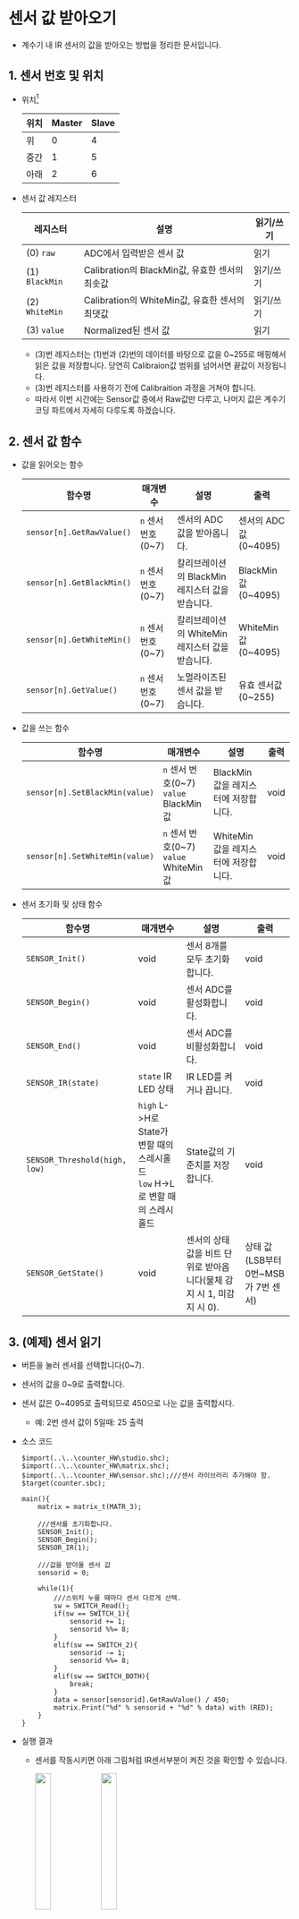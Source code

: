 # 센서 값 받아오기

- 계수기 내 IR 센서의 값을 받아오는 방법을 정리한 문서입니다.

## 1. 센서 번호 및 위치

- 위치[^3번과7번]

  |위치|Master|Slave|
  |--|--|--|
  |위|0|4|
  |중간|1|5|
  |아래|2|6|

- 센서 값 레지스터

  |레지스터|설명|읽기/쓰기|
  |--|--|--|
  |(0) `raw`|ADC에서 입력받은 센서 값|읽기|
  |(1) `BlackMin`|Calibration의 BlackMin값, 유효한 센서의 최솟값|읽기/쓰기|
  |(2) `WhiteMin`|Calibration의 WhiteMin값, 유효한 센서의 최댓값|읽기/쓰기|
  |(3) `value`|Normalized된 센서 값|읽기|

  - (3)번 레지스터는 (1)번과 (2)번의 데이터를 바탕으로 값을 0~255로 매핑해서 읽은 값을 저장합니다. 당연히 Calibraion값 범위를 넘어서면 끝값이 저장됩니다.
  - (3)번 레지스터를 사용하기 전에 Calibraition 과정을 거쳐야 합니다.
  - 따라서 이번 시간에는 Sensor값 중에서 Raw값만 다루고, 나머지 값은 계수기 코딩 파트에서 자세히 다루도록 하겠습니다.
 
## 2. 센서 값 함수

- 값을 읽어오는 함수

  |함수명|매개변수|설명|출력|
  |--|--|--|--|
  |`sensor[n].GetRawValue()`|`n` 센서 번호(0~7)|센서의 ADC 값을 받아옵니다.|센서의 ADC 값(0~4095)|
  |`sensor[n].GetBlackMin()`|`n` 센서 번호(0~7)|칼리브레이션의 BlackMin 레지스터 값을 받습니다.|BlackMin값(0~4095)|
  |`sensor[n].GetWhiteMin()`|`n` 센서 번호(0~7)|칼리브레이션의 WhiteMin 레지스터 값을 받습니다.|WhiteMin값(0~4095)|
  |`sensor[n].GetValue()`|`n` 센서 번호(0~7)|노멀라이즈된 센서 값을 받습니다.|유효 센서값(0~255)|

- 값을 쓰는 함수
  
  |함수명|매개변수|설명|출력|
  |--|--|--|--|
  |`sensor[n].SetBlackMin(value)`|`n` 센서 번호(0~7)<br>`value` BlackMin값|BlackMin값을 레지스터에 저장합니다.|void|
  |`sensor[n].SetWhiteMin(value)`|`n` 센서 번호(0~7)<br>`value` WhiteMin값|WhiteMin값을 레지스터에 저장합니다.|void|

- 센서 초기화 및 상태 함수

  |함수명|매개변수|설명|출력|
  |--|--|--|--|
  |`SENSOR_Init()`|void|센서 8개를 모두 초기화합니다.|void|
  |`SENSOR_Begin()`|void|센서 ADC를 활성화합니다.|void|
  |`SENSOR_End()`|void|센서 ADC를 비활성화합니다.|void|
  |`SENSOR_IR(state)`|`state` IR LED 상태|IR LED를 켜거나 끕니다.|void|
  |`SENSOR_Threshold(high, low)`|`high` L->H로 State가 변할 때의 스레시홀드<br>`low` H->L로 변할 때의 스레시홀드|State값의 기준치를 저장합니다.|void|
  |`SENSOR_GetState()`|void|센서의 상태 값을 비트 단위로 받아옵니다(물체 감지 시 1, 미감지 시 0).|상태 값(LSB부터 0번~MSB가 7번 센서)|
  

## 3. (예제) 센서 읽기

- 버튼을 눌러 센서를 선택합니다(0~7).
- 센서의 값을 0~9로 출력합니다.
- 센서 값은 0~4095로 출력되므로 450으로 나눈 값을 출력합시다.
  - 예: 2번 센서 값이 5일때: 25 출력

- 소스 코드

  ```
  $import(..\..\counter_HW\studio.shc);
  $import(..\..\counter_HW\matrix.shc);
  $import(..\..\counter_HW\sensor.shc);///센서 라이브러리 추가해야 함.
  $target(counter.sbc);
  
  main(){
      matrix = matrix_t(MATR_3);
      
      ///센서를 초기화합니다.
      SENSOR_Init();
      SENSOR_Begin();
      SENSOR_IR(1);
      
      ///값을 받아올 센서 값
      sensorid = 0;
      
      while(1){
          ///스위치 누를 때마다 센서 다르게 선택.
          sw = SWITCH_Read();
          if(sw == SWITCH_1){
              sensorid += 1;
              sensorid %%= 8;
          }
          elif(sw == SWITCH_2){
              sensorid -= 1;
              sensorid %%= 8;
          }
          elif(sw == SWITCH_BOTH){
              break;
          }
          data = sensor[sensorid].GetRawValue() / 450;
          matrix.Print("%d" % sensorid + "%d" % data) with (RED);
      }
  }
  ```

- 실행 결과

  - 센서를 작동시키면 아래 그림처럼 IR센서부분이 켜진 것을 확인할 수 있습니다.
 
    <image src="..\Res\Examples1\007_Sensor0.jpg" width="25%">
    <image src="..\Res\Examples1\007_Sensor1.jpg" width="25%">

  - 버튼을 누르면 앞자리 숫자가 바뀌고, 그 숫자의 센서 값이 뒷자리 값으로 출력됩니다.
 
    <image src="..\Res\Examples1\007_Sensor2.jpg" width="25%">

[^3번과7번]: 사용하지 않는 센서
